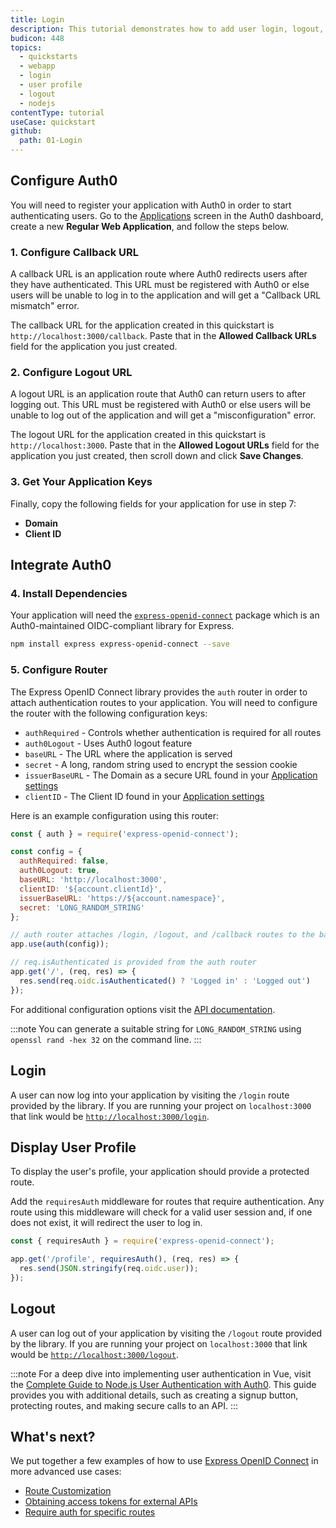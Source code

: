 ```yaml
---
title: Login
description: This tutorial demonstrates how to add user login, logout, and profile to a Node.js Express application.
budicon: 448
topics:
  - quickstarts
  - webapp
  - login
  - user profile
  - logout
  - nodejs
contentType: tutorial
useCase: quickstart
github:
  path: 01-Login
---
```

<!-- markdownlint-disable MD002 MD041 -->

## Configure Auth0

You will need to register your application with Auth0 in order to start authenticating users. Go to the [Applications](${manage_url}/#/applications) screen in the Auth0 dashboard, create a new **Regular Web Application**, and follow the steps below.

### 1. Configure Callback URL

A callback URL is an application route where Auth0 redirects users after they have authenticated. This URL must be registered with Auth0 or else users will be unable to log in to the application and will get a "Callback URL mismatch" error.

The callback URL for the application created in this quickstart is `http://localhost:3000/callback`. Paste that in the **Allowed Callback URLs** field for the application you just created.

### 2. Configure Logout URL

A logout URL is an application route that Auth0 can return users to after logging out. This URL must be registered with Auth0 or else users will be unable to log out of the application and will get a "misconfiguration" error.

The logout URL for the application created in this quickstart is `http://localhost:3000`. Paste that in the **Allowed Logout URLs** field for the application you just created, then scroll down and click **Save Changes**.

### 3. Get Your Application Keys

Finally, copy the following fields for your application for use in step 7:

* **Domain**
* **Client ID**

## Integrate Auth0
### 4. Install Dependencies
Your application will need the [`express-openid-connect`](https://github.com/auth0/express-openid-connect) package which is an Auth0-maintained OIDC-compliant library for Express.

```sh
npm install express express-openid-connect --save
```

### 5. Configure Router
The Express OpenID Connect library provides the `auth` router in order to attach authentication routes to your application. You will need to configure the router with the following configuration keys:

- `authRequired` - Controls whether authentication is required for all routes
- `auth0Logout` - Uses Auth0 logout feature
- `baseURL` - The URL where the application is served
- `secret` - A long, random string used to encrypt the session cookie
- `issuerBaseURL`  - The Domain as a secure URL found in your [Application settings](${manage_url}/#/applications/${account.clientId}/settings)
- `clientID` - The Client ID found in your [Application settings](${manage_url}/#/applications/${account.clientId}/settings)

Here is an example configuration using this router:

```js
const { auth } = require('express-openid-connect');

const config = {
  authRequired: false,
  auth0Logout: true,
  baseURL: 'http://localhost:3000',
  clientID: '${account.clientId}',
  issuerBaseURL: 'https://${account.namespace}',
  secret: 'LONG_RANDOM_STRING'
};

// auth router attaches /login, /logout, and /callback routes to the baseURL
app.use(auth(config));

// req.isAuthenticated is provided from the auth router
app.get('/', (req, res) => {
  res.send(req.oidc.isAuthenticated() ? 'Logged in' : 'Logged out')
});
```

For additional configuration options visit the [API documentation](https://auth0.github.io/express-openid-connect).

:::note
You can generate a suitable string for `LONG_RANDOM_STRING` using `openssl rand -hex 32` on the command line.
:::

## Login
A user can now log into your application by visiting the `/login` route provided by the library. If you are running your project on `localhost:3000` that link would be [`http://localhost:3000/login`](http://localhost:3000/login).

## Display User Profile
To display the user's profile, your application should provide a protected route.

Add the `requiresAuth` middleware for routes that require authentication.  Any route using this middleware will check for a valid user session and, if one does not exist, it will redirect the user to log in.

```js
const { requiresAuth } = require('express-openid-connect');

app.get('/profile', requiresAuth(), (req, res) => {
  res.send(JSON.stringify(req.oidc.user));
});
```

## Logout
A user can log out of your application by visiting the `/logout` route provided by the library. If you are running your project on `localhost:3000` that link would be [`http://localhost:3000/logout`](http://localhost:3000/logout).

:::note
For a deep dive into implementing user authentication in Vue, visit the [Complete Guide to Node.js User Authentication with Auth0](https://auth0.com/blog/complete-guide-to-nodejs-express-user-authentication/). This guide provides you with additional details, such as creating a signup button, protecting routes, and making secure calls to an API. 
:::

## What's next?
We put together a few examples of how to use [Express OpenID Connect](https://github.com/auth0/express-openid-connect) in more advanced use cases:

* [Route Customization](https://github.com/auth0/express-openid-connect/blob/master/EXAMPLES.md#3-route-customization)
* [Obtaining access tokens for external APIs](https://github.com/auth0/express-openid-connect/blob/master/EXAMPLES.md#4-obtaining-and-storing-access-tokens-to-call-external-apis)
* [Require auth for specific routes](https://github.com/auth0/express-openid-connect/blob/master/EXAMPLES.md#2-require-authentication-for-specific-routes)

